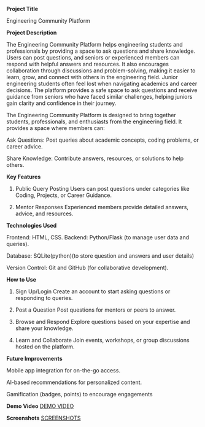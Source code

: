 **Project Title**

Engineering Community Platform


**Project Description**

The Engineering Community Platform helps engineering students and professionals by providing a space to ask questions and share knowledge. Users can post questions, and seniors or experienced members can respond with helpful answers and resources. It also encourages collaboration through discussions and problem-solving, making it easier to learn, grow, and connect with others in the engineering field.
Junior engineering students often feel lost when navigating academics and career decisions. The platform provides a safe space to ask questions and receive guidance from seniors who have faced similar challenges, helping juniors gain clarity and confidence in their journey.

The Engineering Community Platform is designed to bring together students, professionals, and enthusiasts from the engineering field. It provides a space where members can:

Ask Questions: Post queries about academic concepts, coding problems, or career advice.

Share Knowledge: Contribute answers, resources, or solutions to help others.


**Key Features**

1. Public Query Posting
Users can post questions under categories like Coding, Projects, or Career Guidance.


2. Mentor Responses
Experienced members provide detailed answers, advice, and resources.



**Technologies Used**

Frontend: HTML, CSS.
Backend: Python/Flask (to manage user data and queries).

Database: SQLite(python)(to store question and answers and user details)

Version Control: Git and GitHub (for collaborative development).


**How to Use**

1. Sign Up/Login
Create an account to start asking questions or responding to queries.


2. Post a Question
Post questions for mentors or peers to answer.


3. Browse and Respond
Explore questions based on your expertise and share your knowledge.


4. Learn and Collaborate
Join events, workshops, or group discussions hosted on the platform.



**Future Improvements**

Mobile app integration for on-the-go access.

AI-based recommendations for personalized content.

Gamification (badges, points) to encourage engagements

**Demo Video**
[DEMO VIDEO](web/DEMO.mp4)

**Screenshots**
[SCREENSHOTS](web/web_screeenshots)